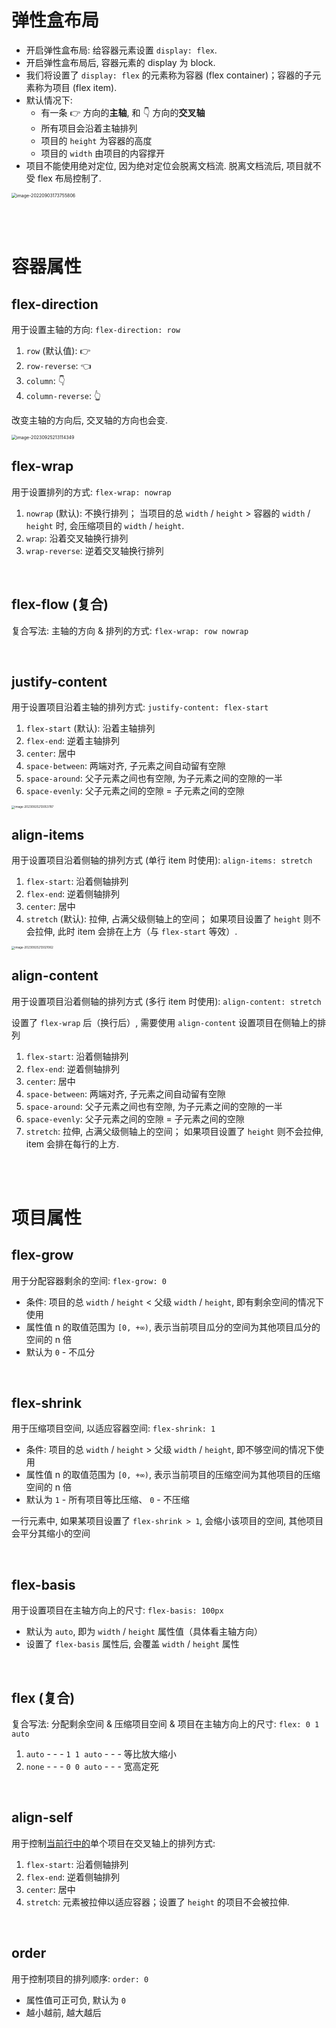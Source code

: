 # 弹性盒布局

-   开启弹性盒布局: 给容器元素设置 `display: flex`.
-   开启弹性盒布局后, 容器元素的 display 为 block.
-   我们将设置了 `display: flex` 的元素称为容器 (flex container)；容器的子元素称为项目 (flex item).
-   默认情况下:
    -   有一条 👉 方向的**主轴**, 和 👇 方向的**交叉轴**
    -   所有项目会沿着主轴排列
    -   项目的 `height` 为容器的高度
    -   项目的 `width` 由项目的内容撑开
-   项目不能使用绝对定位, 因为绝对定位会脱离文档流. 脱离文档流后, 项目就不受 flex 布局控制了.

<img src="picture/image-20220903173755806.png" alt="image-20220903173755806" style="zoom:50%;" />

<br><br>

# 容器属性

## flex-direction

用于设置主轴的方向: `flex-direction: row`

1. `row` (默认值): 👉
2. `row-reverse`: 👈
3. `column`: 👇
4. `column-reverse`: 👆

改变主轴的方向后, 交叉轴的方向也会变.

<img src="./picture/image-20230925213114349.png" alt="image-20230925213114349" style="zoom: 50%;" />

<br>

## flex-wrap

用于设置排列的方式: `flex-wrap: nowrap`

1. `nowrap` (默认): 不换行排列；
   当项目的总 `width` / `height` > 容器的 `width` / `height` 时, 会压缩项目的 `width` / `height`.
2. `wrap`: 沿着交叉轴换行排列
3. `wrap-reverse`: 逆着交叉轴换行排列

<br>

## flex-flow (复合)

复合写法: 主轴的方向 & 排列的方式: `flex-wrap: row nowrap`

<br>

## justify-content

用于设置项目沿着主轴的排列方式: `justify-content: flex-start`

1. `flex-start` (默认): 沿着主轴排列
2. `flex-end`: 逆着主轴排列
3. `center`: 居中
4. `space-between`: 两端对齐, 子元素之间自动留有空隙
5. `space-around`: 父子元素之间也有空隙, 为子元素之间的空隙的一半
6. `space-evenly`: 父子元素之间的空隙 = 子元素之间的空隙

<img src="./picture/image-20230925213053787.png" alt="image-20230925213053787" style="zoom:33%;" />

<br>

## align-items

用于设置项目沿着侧轴的排列方式 (单行 item 时使用): `align-items: stretch`

1. `flex-start`: 沿着侧轴排列
2. `flex-end`: 逆着侧轴排列
3. `center`: 居中
4. `stretch` (默认): 拉伸, 占满父级侧轴上的空间；
   如果项目设置了 `height` 则不会拉伸, 此时 item 会排在上方（与 `flex-start` 等效）.

<img src="./picture/image-20230925213021062.png" alt="image-20230925213021062" style="zoom: 33%;" />

<br>

## align-content

用于设置项目沿着侧轴的排列方式 (多行 item 时使用): `align-content: stretch`

设置了 `flex-wrap` 后（换行后）, 需要使用 `align-content` 设置项目在侧轴上的排列

1. `flex-start`: 沿着侧轴排列
2. `flex-end`: 逆着侧轴排列
3. `center`: 居中
4. `space-between`: 两端对齐, 子元素之间自动留有空隙
5. `space-around`: 父子元素之间也有空隙, 为子元素之间的空隙的一半
6. `space-evenly`: 父子元素之间的空隙 = 子元素之间的空隙
7. `stretch`: 拉伸, 占满父级侧轴上的空间；
   如果项目设置了 `height` 则不会拉伸, item 会排在每行的上方.

<br><br>

# 项目属性

## flex-grow

用于分配容器剩余的空间: `flex-grow: 0`

-   条件: 项目的总 `width` / `height` < 父级 `width` / `height`, 即有剩余空间的情况下使用
-   属性值 n 的取值范围为 `[0, +∞)`, 表示当前项目瓜分的空间为其他项目瓜分的空间的 n 倍
-   默认为 `0` - 不瓜分

<br>

## flex-shrink

用于压缩项目空间, 以适应容器空间: `flex-shrink: 1`

-   条件: 项目的总 `width` / `height` > 父级 `width` / `height`, 即不够空间的情况下使用
-   属性值 n 的取值范围为 `[0, +∞)`, 表示当前项目的压缩空间为其他项目的压缩空间的 n 倍
-   默认为 `1` - 所有项目等比压缩、 `0` - 不压缩

一行元素中, 如果某项目设置了 `flex-shrink > 1`, 会缩小该项目的空间, 其他项目会平分其缩小的空间

<br>

## flex-basis

用于设置项目在主轴方向上的尺寸: `flex-basis: 100px`

-   默认为 `auto`, 即为 `width` / `height` 属性值（具体看主轴方向）
-   设置了 `flex-basis` 属性后, 会覆盖 `width` / `height` 属性

<br>

## flex (复合)

复合写法: 分配剩余空间 & 压缩项目空间 & 项目在主轴方向上的尺寸: `flex: 0 1 auto`

1. `auto` - - - `1 1 auto` - - - 等比放大缩小
2. `none` - - - `0 0 auto` - - - 宽高定死

<br>

## align-self

用于控制<u>当前行中的</u>单个项目在交叉轴上的排列方式:

1. `flex-start`: 沿着侧轴排列
2. `flex-end`: 逆着侧轴排列
3. `center`: 居中
4. `stretch`: 元素被拉伸以适应容器；设置了 `height` 的项目不会被拉伸.

<br>

## order

用于控制项目的排列顺序: `order: 0`

-   属性值可正可负, 默认为 `0`
-   越小越前, 越大越后

<br>
